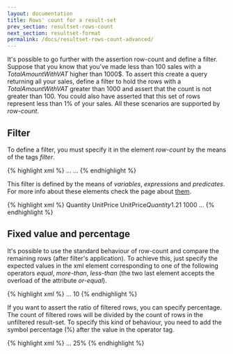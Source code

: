 ```yaml
---
layout: documentation
title: Rows' count for a result-set
prev_section: resultset-rows-count
next_section: resultset-format
permalink: /docs/resultset-rows-count-advanced/
---
```

It's possible to go further with the assertion row-count and define a filter. Suppose that you know that you've made less than 100 sales with a *TotalAmountWithVAT* higher than 1000$. To assert this create a query returning all your sales, define a filter to hold the rows with a  *TotalAmountWithVAT* greater than 1000 and assert that the count is not greater than 100. You could also have asserted that this set of rows represent less than 1% of your sales. All these scenarios are supported by *row-count*.

## Filter

To define a filter, you must specify it in the element *row-count* by the means of the tags *filter*.

{% highlight xml %}
<assert>
  <row-count>
    <filter>
      ...
    </filter>
    ...
  </row-count>
</assert>
{% endhighlight %}

This filter is defined by the means of *variables*, *expressions* and *predicates*. For more info about these elements check the page about [them](../resultset-all-no-rows/).

{% highlight xml %}
<assert>
  <row-count>
    <filter>
      <variable column-index="1">Quantity</variable>
      <variable column-index="2">UnitPrice</variable>
      <expression name="TotalPriceWithVAT">UnitPrice*Quantity*1.21</variable>
      <predicate name="TotalPriceWithVAT">
         <more-than or-equal="true">1000<less-than>
      <predicate>
    </filter>
    ...
  </row-count>
</assert>
{% endhighlight %}

## Fixed value and percentage

It's possible to use the standard behaviour of row-count and compare the remaining rows (after filter's application). To achieve this, just specify the expected values in the xml element corresponding to one of the following operators *equal*, *more-than*, *less-than* (the two last element accepts the overload of the attribute *or-equal*).

{% highlight xml %}
<assert>
  <row-count>
    <filter>
      ...
    </filter>
    <more-than or-equal="true">10<more-than>
  </row-count>
</assert>
{% endhighlight %}

If you want to assert the ratio of filtered rows, you can specify percentage. The count of filtered rows will be divided by the count of rows in the unfiltered result-set. To specify this kind of behaviour, you need to add the symbol percentage (%) after the value in the operator tag.

{% highlight xml %}
<assert>
  <row-count>
    <filter>
      ...
    </filter>
    <less-than>25%<less-than>
  </row-count>
</assert>
{% endhighlight %}
